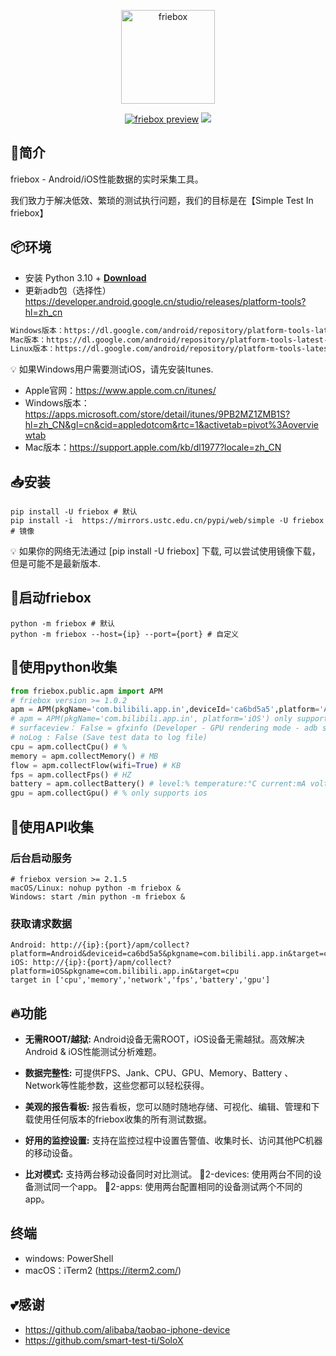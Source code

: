 <p align="center">
<a href="#">
<img src="https://cdn.jsdelivr.net/gh/kamalyes/friebox@master/friebox/static/images/logo.svg" alt="friebox" width="150">
</a>

</p>
<p align="center">
<a href="https://pypi.org/project/friebox/" target="__blank"><img src="https://img.shields.io/pypi/v/friebox" alt="friebox preview"></a>
<a href="https://pypistats.org/packages/friebox" target="__blank"><img src="https://img.shields.io/pypi/dm/friebox"></a>
<br>
</p>

## 🔎简介

friebox - Android/iOS性能数据的实时采集工具。

我们致力于解决低效、繁琐的测试执行问题，我们的目标是在【Simple Test In friebox】

## 📦环境

- 安装 Python 3.10 + [**Download**](https://www.python.org/downloads/)
- 更新adb包（选择性）<https://developer.android.google.cn/studio/releases/platform-tools?hl=zh_cn>

```bash
Windows版本：https://dl.google.com/android/repository/platform-tools-latest-windows.zip
Mac版本：https://dl.google.com/android/repository/platform-tools-latest-windows.zip
Linux版本：https://dl.google.com/android/repository/platform-tools-latest-linux.zip
```

💡 如果Windows用户需要测试iOS，请先安装Itunes.

- Apple官网：<https://www.apple.com.cn/itunes/>
- Windows版本：<https://apps.microsoft.com/store/detail/itunes/9PB2MZ1ZMB1S?hl=zh_CN&gl=cn&cid=appledotcom&rtc=1&activetab=pivot%3Aoverviewtab>
- Mac版本：https://support.apple.com/kb/dl1977?locale=zh_CN

## 📥安装

```shell
pip install -U friebox # 默认
pip install -i  https://mirrors.ustc.edu.cn/pypi/web/simple -U friebox # 镜像
```

💡 如果你的网络无法通过 [pip install -U friebox] 下载, 可以尝试使用镜像下载，但是可能不是最新版本.

## 🚀启动friebox

```shell
python -m friebox # 默认
python -m friebox --host={ip} --port={port} # 自定义
```

## 🏴󠁣󠁩󠁣󠁭󠁿使用python收集

```python
from friebox.public.apm import APM
# friebox version >= 1.0.2
apm = APM(pkgName='com.bilibili.app.in',deviceId='ca6bd5a5',platform='Android', surfaceview=True, noLog=True)
# apm = APM(pkgName='com.bilibili.app.in', platform='iOS') only supports one device
# surfaceview： False = gfxinfo (Developer - GPU rendering mode - adb shell dumpsys gfxinfo)
# noLog : False (Save test data to log file)
cpu = apm.collectCpu() # %
memory = apm.collectMemory() # MB
flow = apm.collectFlow(wifi=True) # KB
fps = apm.collectFps() # HZ
battery = apm.collectBattery() # level:% temperature:°C current:mA voltage:mV power:w
gpu = apm.collectGpu() # % only supports ios
```

## 🏴󠁣󠁩󠁣󠁭󠁿使用API收集

### 后台启动服务

```shell
# friebox version >= 2.1.5
macOS/Linux: nohup python -m friebox &
Windows: start /min python -m friebox &
```

### 获取请求数据

```shell
Android: http://{ip}:{port}/apm/collect?platform=Android&deviceid=ca6bd5a5&pkgname=com.bilibili.app.in&target=cpu
iOS: http://{ip}:{port}/apm/collect?platform=iOS&pkgname=com.bilibili.app.in&target=cpu
target in ['cpu','memory','network','fps','battery','gpu']
```

## 🔥功能

- **无需ROOT/越狱:** Android设备无需ROOT，iOS设备无需越狱。高效解决Android & iOS性能测试分析难题。

- **数据完整性:** 可提供FPS、Jank、CPU、GPU、Memory、Battery 、Network等性能参数，这些您都可以轻松获得。

- **美观的报告看板:** 报告看板，您可以随时随地存储、可视化、编辑、管理和下载使用任何版本的friebox收集的所有测试数据。

- **好用的监控设置:** 支持在监控过程中设置告警值、收集时长、访问其他PC机器的移动设备。

- **比对模式:** 支持两台移动设备同时对比测试。
🌱2-devices: 使用两台不同的设备测试同一个app。
🌱2-apps: 使用两台配置相同的设备测试两个不同的app。

## 终端

- windows: PowerShell
- macOS：iTerm2 (<https://iterm2.com/>)

## 💕感谢

- <https://github.com/alibaba/taobao-iphone-device>
- <https://github.com/smart-test-ti/SoloX>
